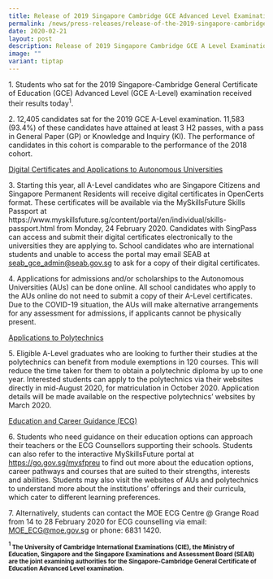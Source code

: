```yaml
---
title: Release of 2019 Singapore Cambridge GCE Advanced Level Examination Results
permalink: /news/press-releases/release-of-the-2019-singapore-cambridge-gce-a-level-examination-results/
date: 2020-02-21
layout: post
description: Release of 2019 Singapore Cambridge GCE A Level Examination Results
image: ""
variant: tiptap
---
```

<p>1. Students who sat for the 2019 Singapore-Cambridge General Certificate
of Education (GCE) Advanced Level (GCE A-Level) examination received their
results today<sup>1</sup>.</p>
<p>2. 12,405 candidates sat for the 2019 GCE A-Level examination. 11,583
(93.4%) of these candidates have attained at least 3 H2 passes, with a
pass in General Paper (GP) or Knowledge and Inquiry (KI). The performance
of candidates in this cohort is comparable to the performance of the 2018
cohort.</p>
<p><u>Digital Certificates and Applications to Autonomous Universities</u>
</p>
<p>3. Starting this year, all A-Level candidates who are Singapore Citizens
and Singapore Permanent Residents will receive digital certificates in
OpenCerts format. These certificates will be available via the MySkillsFuture
Skills Passport at https://www.myskillsfuture.sg/content/portal/en/individual/skills-passport.html
from Monday, 24 February 2020. Candidates with SingPass can access and
submit their digital certificates electronically to the universities they
are applying to. School candidates who are international students and unable
to access the portal may email SEAB at <a href="mailto:seab_gce_admin@seab.gov.sg" rel="noopener noreferrer nofollow" target="_blank">seab_gce_admin@seab.gov.sg</a> to
ask for a copy of their digital certificates.</p>
<p>4. Applications for admissions and/or scholarships to the Autonomous Universities
(AUs) can be done online. All school candidates who apply to the AUs online
do not need to submit a copy of their A-Level certificates. Due to the
COVID-19 situation, the AUs will make alternative arrangements for any
assessment for admissions, if applicants cannot be physically present.</p>
<p><u>Applications to Polytechnics</u>
</p>
<p>5. Eligible A-Level graduates who are looking to further their studies
at the polytechnics can benefit from module exemptions in 120 courses.
This will reduce the time taken for them to obtain a polytechnic diploma
by up to one year. Interested students can apply to the polytechnics via
their websites directly in mid-August 2020, for matriculation in October
2020. Application details will be made available on the respective polytechnics’
websites by March 2020.</p>
<p><u>Education and Career Guidance (ECG)</u>
</p>
<p>6. Students who need guidance on their education options can approach
their teachers or the ECG Counsellors supporting their schools. Students
can also refer to the interactive MySkillsFuture portal at <a href="https://go.gov.sg/mysfpreu" rel="noopener noreferrer nofollow" target="_blank">https://go.gov.sg/mysfpreu</a> to
find out more about the education options, career pathways and courses
that are suited to their strengths, interests and abilities. Students may
also visit the websites of AUs and polytechnics to understand more about
the institutions’ offerings and their curricula, which cater to different
learning preferences.</p>
<p>7. Alternatively, students can contact the MOE ECG Centre @ Grange Road
from 14 to 28 February 2020 for ECG counselling via email: <a href="mailto:MOE_ECG@moe.gov.sg" rel="noopener noreferrer nofollow" target="_blank">MOE_ECG@moe.gov.sg</a> or
phone: 6831 1420.</p>
<p><strong><sup><sub>1</sub></sup><sub> The University of Cambridge International Examinations (CIE), the Ministry of Education, Singapore and the Singapore Examinations and Assessment Board (SEAB) are the joint examining authorities for the Singapore-Cambridge General Certificate of Education Advanced Level examination.</sub></strong>
</p>
<p></p>
